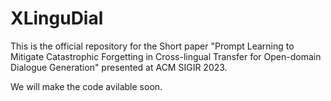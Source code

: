 # XLinguDial
This is the official repository for the Short paper "Prompt Learning to Mitigate Catastrophic Forgetting in Cross-lingual Transfer for Open-domain Dialogue Generation" presented at ACM SIGIR 2023.

We will make the code avilable soon.

